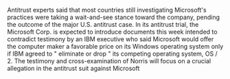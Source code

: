 Antitrust experts said that most countries still investigating Microsoft's practices were taking a wait-and-see stance toward the company, pending the outcome of the major U.S. antitrust case.
In its antitrust trial, the Microsoft Corp. is expected to introduce documents this week intended to contradict testimony by an IBM executive who said Microsoft would offer the computer maker a favorable price on its Windows operating system only if IBM agreed to " eliminate or drop " its competing operating system, OS / 2.
The testimony and cross-examination of Norris will focus on a crucial allegation in the antitrust suit against Microsoft
